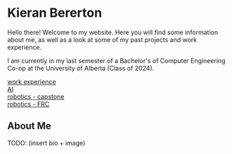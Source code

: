 # Kieran Bererton

Hello there! Welcome to my website. Here you will find some information about me, as well as a look at some of my past projects and work experience.  

I am currently in my last semester of a Bachelor's of Computer Engineering Co-op at the University of Alberta (Class of 2024).  
  
[work experience](wkexp.md)  
[AI](ai.md)   
[robotics - capstone](capstone.md)  
[robotics - FRC](robotics.md)  

## About Me

TODO: (insert bio + image)
